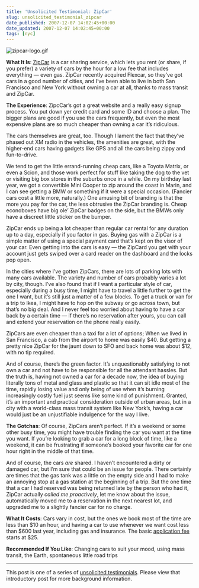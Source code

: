 ```yaml
---
title: 'Unsolicited Testimonial: ZipCar'
slug: unsolicited_testimonial_zipcar
date_published: 2007-12-07 14:02:45+00:00
date_updated: 2007-12-07 14:02:45+00:00
tags: [nyc]
---
```

![zipcar-logo.gif](https://cdn.glitch.global/d45aff89-36ba-46db-8c7c-3da7c8a93931/zipcar-logo.gif?v=1674866380758)

**What It Is**: [ZipCar](http://www.zipcar.com) is a car sharing service, which lets you rent (or share, if you prefer) a variety of cars by the hour for a low fee that includes everything — even gas. ZipCar recently acquired Flexcar, so they’ve got cars in a good number of cities, and I’ve been able to live in both San Francisco and New York without owning a car at all, thanks to mass transit and ZipCar.

**The Experience**: ZipcCar’s got a great website and a really easy signup process. You put down yer credit card and some ID and choose a plan. The bigger plans are good if you use the cars frequently, but even the most expensive plans are so much cheaper than owning a car it’s ridiculous.

The cars themselves are great, too. Though I lament the fact that they’ve phased out XM radio in the vehicles, the amenities are great, with the higher-end cars having gadgets like GPS and all the cars being zippy and fun-to-drive.

We tend to get the little errand-running cheap cars, like a Toyota Matrix, or even a Scion, and those work perfect for stuff like taking the dog to the vet or visiting big box stores in the suburbs once in a while. On my birthday last year, we got a convertible Mini Cooper to zip around the coast in Marin, and I can see getting a BMW or something if it were a special occasion. (Fancier cars cost a little more, naturally.) One amusing bit of branding is that the more you pay for the car, the less obtrusive the ZipCar branding is. Cheap econoboxes have big ole’ ZipCar badges on the side, but the BMWs only have a discreet little sticker on the bumper.

ZipCar ends up being a lot cheaper than regular car rental for any duration up to a day, especially if you factor in gas. Buying gas with a ZipCar is a simple matter of using a special payment card that’s kept on the visor of your car. Even getting into the cars is easy — the ZipCard you get with your account just gets swiped over a card reader on the dashboard and the locks pop open.

In the cities where I’ve gotten ZipCars, there are lots of parking lots with many cars available. The variety and number of cars probably varies a lot by city, though. I’ve also found that if I want a particular style of car, especially during a busy time, I might have to travel a little further to get the one I want, but it’s still just a matter of a few blocks. To get a truck or van for a trip to Ikea, I might have to hop on the subway or go across town, but that’s no big deal. And I never feel too worried about having to have a car back by a certain time — if there’s no reservation after yours, you can call and extend your reservation on the phone really easily.

ZipCars are even cheaper than a taxi for a lot of options; When we lived in San Francisco, a cab from the airport to home was easily $40. But getting a pretty nice ZipCar for the jaunt down to SFO and back home was about $12, with no tip required.

And of course, there’s the green factor. It’s unquestionably satisfying to not own a car and not have to be responsible for all the attendant hassles. But the truth is, having not owned a car for a decade now, the idea of buying literally tons of metal and glass and plastic so that it can sit idle most of the time, rapidly losing value and only being of use when it’s burning increasingly costly fuel just seems like some kind of punishment. Granted, it’s an important and practical consideration outside of urban areas, but in a city with a world-class mass transit system like New York’s, having a car would just be an unjustifiable indulgence for the way I live.

**The Gotchas**: Of course, ZipCars aren’t perfect. If it’s a weekend or some other busy time, you might have trouble finding the car you want at the time you want. If you’re looking to grab a car for a long block of time, like a weekend, it can be frustrating if someone’s booked your favorite car for one hour right in the middle of that time.

And of course, the cars *are* shared. I haven’t encountered a dirty or damaged car, but I’m sure that could be an issue for people. There certainly are times that the gas tank was a little on the empty side and I had to make an annoying stop at a gas station at the beginning of a trip. But the one time that a car I had reserved was being returned late by the person who had it, ZipCar actually *called me proactively*, let me know about the issue, automatically moved me to a reservation in the next nearest lot, and upgraded me to a slightly fancier car for no charge.

**What It Costs**: Cars vary in cost, but the ones we book most of the time are less than $10 an hour, and having a car to use whenever we want cost less than $600 last year, including gas and insurance. The basic [application fee](http://www.zipcar.com/apply/) starts at $25.

**Recommended If You Like**: Changing cars to suit your mood, using mass transit, the Earth, spontaneous little road trips

---

This post is one of a series of [unsolicited testimonials](/2007/12/03/unsolicited_testimonials/). Please view that introductory post for more background information.
